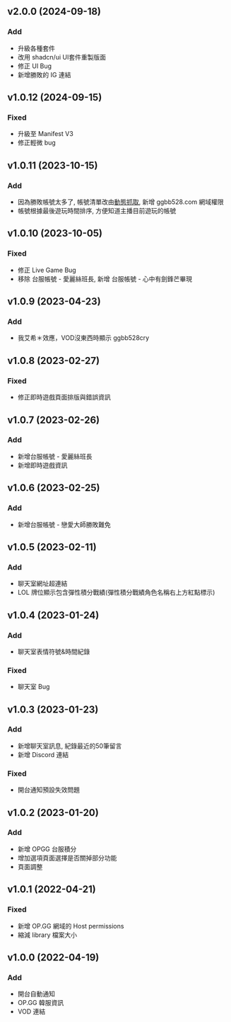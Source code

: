## v2.0.0 (2024-09-18)

### Add

- 升級各種套件
- 改用 shadcn/ui UI套件重製版面
- 修正 UI Bug
- 新增勝敗的 IG 連結

## v1.0.12 (2024-09-15)

### Fixed

- 升級至 Manifest V3
- 修正輕微 bug

## v1.0.11 (2023-10-15)

### Add

- 因為勝敗帳號太多了, 帳號清單改由[動態抓取](https://api.ggbb528.com/api/lol/accounts.json), 新增 ggbb528.com 網域權限
- 帳號根據最後遊玩時間排序, 方便知道主播目前遊玩的帳號

## v1.0.10 (2023-10-05)

### Fixed

- 修正 Live Game Bug
- 移除 台服帳號 - 愛麗絲班長, 新增 台服帳號 - 心中有劍鋒芒畢現

## v1.0.9 (2023-04-23)

### Add

- 我艾希＊效應，VOD沒東西時顯示 ggbb528cry

## v1.0.8 (2023-02-27)

### Fixed

- 修正即時遊戲頁面排版與錯誤資訊

## v1.0.7 (2023-02-26)

### Add

- 新增台服帳號 - 愛麗絲班長
- 新增即時遊戲資訊

## v1.0.6 (2023-02-25)

### Add

- 新增台服帳號 - 戀愛大師勝敗難免

## v1.0.5 (2023-02-11)

### Add

- 聊天室網址超連結
- LOL 牌位顯示包含彈性積分戰績(彈性積分戰績角色名稱右上方紅點標示)

## v1.0.4 (2023-01-24)

### Add

- 聊天室表情符號&時間紀錄

### Fixed

- 聊天室 Bug

## v1.0.3 (2023-01-23)

### Add

- 新增聊天室訊息, 紀錄最近的50筆留言
- 新增 Discord 連結

### Fixed

- 開台通知預設失效問題

## v1.0.2 (2023-01-20)

### Add

- 新增 OPGG 台服積分
- 增加選項頁面選擇是否關掉部分功能
- 頁面調整

## v1.0.1 (2022-04-21)

### Fixed

- 新增 OP.GG 網域的 Host permissions
- 縮減 library 檔案大小

## v1.0.0 (2022-04-19)

### Add

- 開台自動通知
- OP.GG 韓服資訊
- VOD 連結

